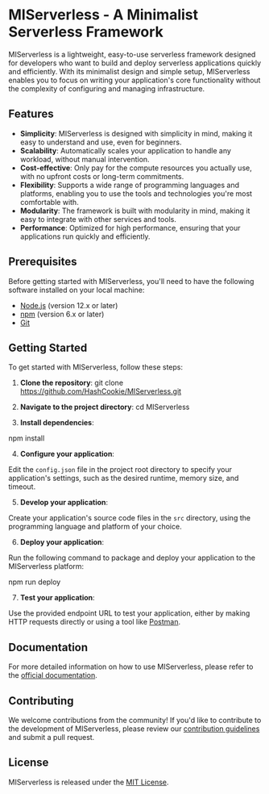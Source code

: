 # MIServerless - A Minimalist Serverless Framework

MIServerless is a lightweight, easy-to-use serverless framework designed for developers who want to build and deploy serverless applications quickly and efficiently. With its minimalist design and simple setup, MIServerless enables you to focus on writing your application's core functionality without the complexity of configuring and managing infrastructure.

## Features

- **Simplicity**: MIServerless is designed with simplicity in mind, making it easy to understand and use, even for beginners.
- **Scalability**: Automatically scales your application to handle any workload, without manual intervention.
- **Cost-effective**: Only pay for the compute resources you actually use, with no upfront costs or long-term commitments.
- **Flexibility**: Supports a wide range of programming languages and platforms, enabling you to use the tools and technologies you're most comfortable with.
- **Modularity**: The framework is built with modularity in mind, making it easy to integrate with other services and tools.
- **Performance**: Optimized for high performance, ensuring that your applications run quickly and efficiently.

## Prerequisites

Before getting started with MIServerless, you'll need to have the following software installed on your local machine:

- [Node.js](https://nodejs.org/) (version 12.x or later)
- [npm](https://www.npmjs.com/) (version 6.x or later)
- [Git](https://git-scm.com/)

## Getting Started

To get started with MIServerless, follow these steps:

1. **Clone the repository**:
git clone https://github.com/HashCookie/MIServerless.git

2. **Navigate to the project directory**:
cd MIServerless

3. **Install dependencies**:

npm install


4. **Configure your application**:

Edit the `config.json` file in the project root directory to specify your application's settings, such as the desired runtime, memory size, and timeout.

5. **Develop your application**:

Create your application's source code files in the `src` directory, using the programming language and platform of your choice.

6. **Deploy your application**:

Run the following command to package and deploy your application to the MIServerless platform:

npm run deploy


7. **Test your application**:

Use the provided endpoint URL to test your application, either by making HTTP requests directly or using a tool like [Postman](https://www.postman.com/).

## Documentation

For more detailed information on how to use MIServerless, please refer to the [official documentation](https://github.com/HashCookie/MIServerless/wiki).

## Contributing

We welcome contributions from the community! If you'd like to contribute to the development of MIServerless, please review our [contribution guidelines](CONTRIBUTING.md) and submit a pull request.

## License

MIServerless is released under the [MIT License](LICENSE).


